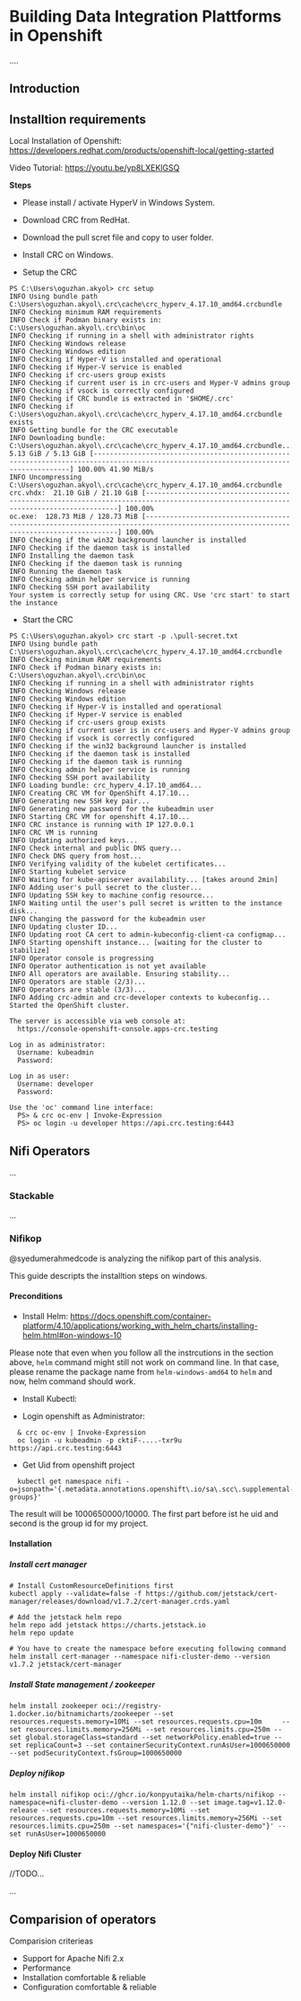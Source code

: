 # Building Data Integration Plattforms in Openshift

....

## Introduction

## Installtion requirements

Local Installation of Openshift:
https://developers.redhat.com/products/openshift-local/getting-started

Video Tutorial:
https://youtu.be/yp8LXEKlGSQ

**Steps**

- Please install / activate HyperV in Windows System.
- Download CRC from RedHat.
- Download the pull scret file and copy to user folder.
- Install CRC on Windows.

- Setup the CRC

```
PS C:\Users\oguzhan.akyol> crc setup
INFO Using bundle path C:\Users\oguzhan.akyol\.crc\cache\crc_hyperv_4.17.10_amd64.crcbundle
INFO Checking minimum RAM requirements
INFO Check if Podman binary exists in: C:\Users\oguzhan.akyol\.crc\bin\oc
INFO Checking if running in a shell with administrator rights
INFO Checking Windows release
INFO Checking Windows edition
INFO Checking if Hyper-V is installed and operational
INFO Checking if Hyper-V service is enabled
INFO Checking if crc-users group exists
INFO Checking if current user is in crc-users and Hyper-V admins group
INFO Checking if vsock is correctly configured
INFO Checking if CRC bundle is extracted in '$HOME/.crc'
INFO Checking if C:\Users\oguzhan.akyol\.crc\cache\crc_hyperv_4.17.10_amd64.crcbundle exists
INFO Getting bundle for the CRC executable
INFO Downloading bundle: C:\Users\oguzhan.akyol\.crc\cache\crc_hyperv_4.17.10_amd64.crcbundle...
5.13 GiB / 5.13 GiB [--------------------------------------------------------------------------------------------------------------------------------------] 100.00% 41.90 MiB/s
INFO Uncompressing C:\Users\oguzhan.akyol\.crc\cache\crc_hyperv_4.17.10_amd64.crcbundle
crc.vhdx:  21.10 GiB / 21.10 GiB [-------------------------------------------------------------------------------------------------------------------------------------] 100.00%
oc.exe:  128.73 MiB / 128.73 MiB [-------------------------------------------------------------------------------------------------------------------------------------] 100.00%
INFO Checking if the win32 background launcher is installed
INFO Checking if the daemon task is installed
INFO Installing the daemon task
INFO Checking if the daemon task is running
INFO Running the daemon task
INFO Checking admin helper service is running
INFO Checking SSH port availability
Your system is correctly setup for using CRC. Use 'crc start' to start the instance
```

- Start the CRC

```
PS C:\Users\oguzhan.akyol> crc start -p .\pull-secret.txt
INFO Using bundle path C:\Users\oguzhan.akyol\.crc\cache\crc_hyperv_4.17.10_amd64.crcbundle
INFO Checking minimum RAM requirements
INFO Check if Podman binary exists in: C:\Users\oguzhan.akyol\.crc\bin\oc
INFO Checking if running in a shell with administrator rights
INFO Checking Windows release
INFO Checking Windows edition
INFO Checking if Hyper-V is installed and operational
INFO Checking if Hyper-V service is enabled
INFO Checking if crc-users group exists
INFO Checking if current user is in crc-users and Hyper-V admins group
INFO Checking if vsock is correctly configured
INFO Checking if the win32 background launcher is installed
INFO Checking if the daemon task is installed
INFO Checking if the daemon task is running
INFO Checking admin helper service is running
INFO Checking SSH port availability
INFO Loading bundle: crc_hyperv_4.17.10_amd64...
INFO Creating CRC VM for OpenShift 4.17.10...
INFO Generating new SSH key pair...
INFO Generating new password for the kubeadmin user
INFO Starting CRC VM for openshift 4.17.10...
INFO CRC instance is running with IP 127.0.0.1
INFO CRC VM is running
INFO Updating authorized keys...
INFO Check internal and public DNS query...
INFO Check DNS query from host...
INFO Verifying validity of the kubelet certificates...
INFO Starting kubelet service
INFO Waiting for kube-apiserver availability... [takes around 2min]
INFO Adding user's pull secret to the cluster...
INFO Updating SSH key to machine config resource...
INFO Waiting until the user's pull secret is written to the instance disk...
INFO Changing the password for the kubeadmin user
INFO Updating cluster ID...
INFO Updating root CA cert to admin-kubeconfig-client-ca configmap...
INFO Starting openshift instance... [waiting for the cluster to stabilize]
INFO Operator console is progressing
INFO Operator authentication is not yet available
INFO All operators are available. Ensuring stability...
INFO Operators are stable (2/3)...
INFO Operators are stable (3/3)...
INFO Adding crc-admin and crc-developer contexts to kubeconfig...
Started the OpenShift cluster.

The server is accessible via web console at:
  https://console-openshift-console.apps-crc.testing

Log in as administrator:
  Username: kubeadmin
  Password:

Log in as user:
  Username: developer
  Password:

Use the 'oc' command line interface:
  PS> & crc oc-env | Invoke-Expression
  PS> oc login -u developer https://api.crc.testing:6443
```

## Nifi Operators

...

### Stackable

...

### Nifikop

@syedumerahmedcode is analyzing the nifikop part of this analysis.

This guide descripts the installtion steps on windows.

#### Preconditions
  - Install Helm:
  https://docs.openshift.com/container-platform/4.10/applications/working_with_helm_charts/installing-helm.html#on-windows-10

  Please note that even when you follow all the instrcutions in the section above, `helm` command might still not work on command line. In that case, please rename the package name from `helm-windows-amd64` to `helm` and now, helm command should work.
  
  - Install Kubectl:


  - Login openshift as Administrator:
```
  & crc oc-env | Invoke-Expression
  oc login -u kubeadmin -p cktiF-....-txr9u https://api.crc.testing:6443
```

  - Get Uid from openshift project

```
  kubectl get namespace nifi -o=jsonpath='{.metadata.annotations.openshift\.io/sa\.scc\.supplemental-groups}'
```
  The result will be 1000650000/10000. The first part before ist he uid and second is the group id for my project.

#### Installation 

##### Install cert manager

```
# Install CustomResourceDefinitions first
kubectl apply --validate=false -f https://github.com/jetstack/cert-manager/releases/download/v1.7.2/cert-manager.crds.yaml

# Add the jetstack helm repo
helm repo add jetstack https://charts.jetstack.io
helm repo update

# You have to create the namespace before executing following command
helm install cert-manager --namespace nifi-cluster-demo --version v1.7.2 jetstack/cert-manager

```

##### Install State management / zookeeper

```
helm install zookeeper oci://registry-1.docker.io/bitnamicharts/zookeeper --set resources.requests.memory=10Mi --set resources.requests.cpu=10m     --set resources.limits.memory=256Mi --set resources.limits.cpu=250m --set global.storageClass=standard --set networkPolicy.enabled=true --set replicaCount=3 --set containerSecurityContext.runAsUser=1000650000 --set podSecurityContext.fsGroup=1000650000
```

##### Deploy nifikop

```
helm install nifikop oci://ghcr.io/konpyutaika/helm-charts/nifikop --namespace=nifi-cluster-demo --version 1.12.0 --set image.tag=v1.12.0-release --set resources.requests.memory=10Mi --set resources.requests.cpu=10m --set resources.limits.memory=256Mi --set resources.limits.cpu=250m --set namespaces='{"nifi-cluster-demo"}' --set runAsUser=1000650000
```

#### Deploy Nifi Cluster

//TODO...


...

## Comparision of operators

Comparision criterieas

- Support for Apache Nifi 2.x
- Performance
- Installation comfortable & reliable
- Configuration comfortable & reliable

